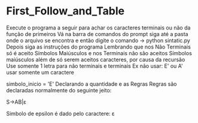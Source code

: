 # First_Follow_and_Table

Execute o programa a seguir para achar os caracteres terminais ou não da função de primeiros
Vá na barra de comandos do prompt siga até a pasta onde o arquivo se encontra e então digite o comando -> python sintatic.py
Depois siga as instruções do programa
Lembrando que nos Não Terminais só é aceito Símbolos Maiúsculos e nos Terminais não são aceitos Símbolos maiúsculos além de só serem aceitos caracteres, por causa da recursão
Use somente 1 letra para não terminais e terminais Ex não usar: E' ou A' usar somente um caractere

simbolo_inicio = 'E'
Declarando a quantidade e as Regras
Regras são declaradas normalmente do seguinte jeito:

S->AB|ε

Simbolo de epsilon é dado pelo caractere: ε
